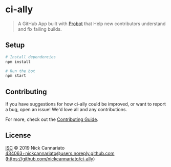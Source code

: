 # ci-ally

> A GitHub App built with [Probot](https://github.com/probot/probot) that Help new contributors understand and fix failing builds.

## Setup

```sh
# Install dependencies
npm install

# Run the bot
npm start
```

## Contributing

If you have suggestions for how ci-ally could be improved, or want to report a bug, open an issue! We'd love all and any contributions.

For more, check out the [Contributing Guide](CONTRIBUTING.md).

## License

[ISC](LICENSE) © 2019 Nick Cannariato <434063+nickcannariato@users.noreply.github.com> (https://github.com/nickcannariato/ci-ally)
